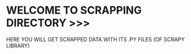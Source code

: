 # WELCOME TO SCRAPPING DIRECTORY >>>

HERE YOU WILL GET SCRAPPED DATA WITH ITS .PY FILES (OF SCRAPY LIBRARY)

